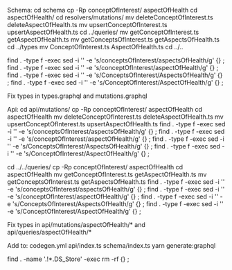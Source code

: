 Schema:
cd schema
cp -Rp conceptOfInterest/ aspectOfHealth
cd aspectOfHealth/
cd resolvers/mutations/
mv deleteConceptOfInterest.ts deleteAspectOfHealth.ts
mv upsertConceptOfInterest.ts upsertAspectOfHealth.ts
cd ../queries/
mv getConceptOfInterest.ts getAspectOfHealth.ts
mv getConceptsOfInterest.ts getAspectsOfHealth.ts
cd ../types
mv ConceptOfInterest.ts AspectOfHealth.ts
cd ../..

find . -type f -exec sed -i '' -e 's/conceptsOfInterest/aspectsOfHealth/g' {} \;
find . -type f -exec sed -i '' -e 's/conceptOfInterest/aspectOfHealth/g' {} \;
find . -type f -exec sed -i '' -e 's/ConceptsOfInterest/AspectsOfHealth/g' {} \;
find . -type f -exec sed -i '' -e 's/ConceptOfInterest/AspectOfHealth/g' {} \;

Fix types in types.graphql and mutations.graphql


Api:
cd api/mutations/
cp -Rp conceptOfInterest/ aspectOfHealth
cd aspectOfHealth
mv deleteConceptOfInterest.ts deleteAspectOfHealth.ts
mv upsertConceptOfInterest.ts upsertAspectOfHealth.ts
find . -type f -exec sed -i '' -e 's/conceptsOfInterest/aspectsOfHealth/g' {} \;
find . -type f -exec sed -i '' -e 's/conceptOfInterest/aspectOfHealth/g' {} \;
find . -type f -exec sed -i '' -e 's/ConceptsOfInterest/AspectsOfHealth/g' {} \;
find . -type f -exec sed -i '' -e 's/ConceptOfInterest/AspectOfHealth/g' {} \;

cd ../../queries/
cp -Rp conceptOfInterest/ aspectOfHealth
cd aspectOfHealth
mv getConceptOfInterest.ts getAspectOfHealth.ts
mv getConceptsOfInterest.ts getAspectsOfHealth.ts
find . -type f -exec sed -i '' -e 's/conceptsOfInterest/aspectsOfHealth/g' {} \;
find . -type f -exec sed -i '' -e 's/conceptOfInterest/aspectOfHealth/g' {} \;
find . -type f -exec sed -i '' -e 's/ConceptsOfInterest/AspectsOfHealth/g' {} \;
find . -type f -exec sed -i '' -e 's/ConceptOfInterest/AspectOfHealth/g' {} \;

Fix types in api/mutations/aspectOfHealth/* and api/queries/aspectOfHealth/*

Add to:
codegen.yml
api/index.ts
schema/index.ts
yarn generate:graphql

find . -name '.\!*.DS_Store' -exec rm -rf {} \;
